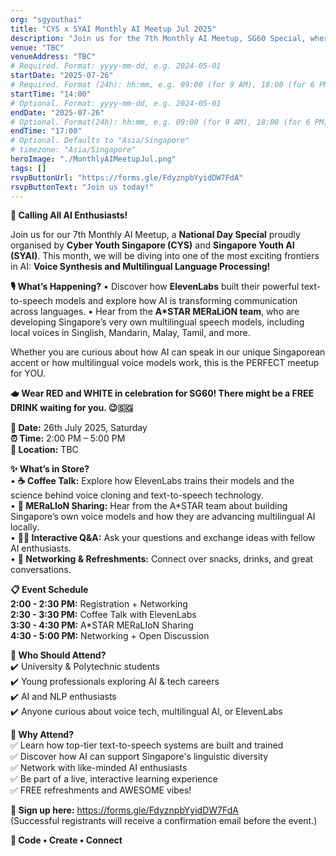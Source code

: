 ```yaml
---
org: "sgyouthai"
title: "CYS x SYAI Monthly AI Meetup Jul 2025"
description: "Join us for the 7th Monthly AI Meetup, SG60 Special, where we celebrate Singapore’s diversity and explore voice synthesis and multilingual AI with ElevenLabs and A*STAR’s MERaLiON team, connect with fellow AI enthusiasts, and enjoy FREE drink when you come dressed in RED and WHITE."
venue: "TBC"
venueAddress: "TBC"
# Required. Format: yyyy-mm-dd, e.g. 2024-05-01
startDate: "2025-07-26"
# Required. Format (24h): hh:mm, e.g. 09:00 (for 9 AM), 18:00 (for 6 PM)
startTime: "14:00"
# Optional. Format: yyyy-mm-dd, e.g. 2024-05-01
endDate: "2025-07-26"
# Optional. Format(24h): hh:mm, e.g. 09:00 (for 9 AM), 18:00 (for 6 PM)
endTime: "17:00"
# Optional. Defaults to "Asia/Singapore"
# timezone: "Asia/Singapore"
heroImage: "./MonthlyAIMeetupJul.png"
tags: []
rsvpButtonUrl: "https://forms.gle/FdyznpbYyidDW7FdA"
rsvpButtonText: "Join us today!"
---
```


**🚀 Calling All AI Enthusiasts!**

Join us for our 7th Monthly AI Meetup, a **National Day Special** proudly organised by **Cyber Youth Singapore (CYS)** and **Singapore Youth AI (SYAI)**. This month, we will be diving into one of the most exciting frontiers in AI: **Voice Synthesis and Multilingual Language Processing!**

**🎙 What’s Happening?**
• Discover how **ElevenLabs** built their powerful text-to-speech models and explore how AI is transforming communication across languages.
• Hear from the **A\*STAR MERaLiON team**, who are developing Singapore’s very own multilingual speech models, including local voices in Singlish, Mandarin, Malay, Tamil, and more.

Whether you are curious about how AI can speak in our unique Singaporean accent or how multilingual voice models work, this is the PERFECT meetup for YOU.

**🫖 Wear RED and WHITE in celebration for SG60! There might be a FREE DRINK waiting for you. 😉🇸🇬**

**📅 Date:** 26th July 2025, Saturday<br/>
**⏰ Time:** 2:00 PM – 5:00 PM<br/>
**📍 Location:** TBC

**✨ What’s in Store?**<br/>
• **☕️ Coffee Talk:** Explore how ElevenLabs trains their models and the science behind voice cloning and text-to-speech technology.<br/>
• **🎤 MERaLIoN Sharing:** Hear from the A\*STAR team about building Singapore’s own voice models and how they are advancing multilingual AI locally.<br/>
• **🧑‍💻 Interactive Q&A:** Ask your questions and exchange ideas with fellow AI enthusiasts.<br/>
• **🍕 Networking & Refreshments:** Connect over snacks, drinks, and great conversations.

**📋 Event Schedule**<br/>
**2:00 - 2:30 PM:** Registration + Networking<br/>
**2:30 - 3:30 PM:** Coffee Talk with ElevenLabs<br/>
**3:30 - 4:30 PM:** A\*STAR MERaLIoN Sharing<br/>
**4:30 - 5:00 PM:** Networking + Open Discussion<br/>

**🎯 Who Should Attend?**<br/>
✔️ University & Polytechnic students<br/>
✔️ Young professionals exploring AI & tech careers<br/>
✔️ AI and NLP enthusiasts<br/>
✔️ Anyone curious about voice tech, multilingual AI, or ElevenLabs

**🌟 Why Attend?**<br/>
✅ Learn how top-tier text-to-speech systems are built and trained<br/>
✅ Discover how AI can support Singapore's linguistic diversity<br/>
✅ Network with like-minded AI enthusiasts<br/>
✅ Be part of a live, interactive learning experience<br/>
✅ FREE refreshments and AWESOME vibes!

**🔗 Sign up here:** https://forms.gle/FdyznpbYyidDW7FdA<br/>
(Successful registrants will receive a confirmation email before the event.)

**🤝 Code • Create • Connect**
